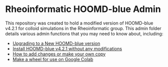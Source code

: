 # Rheoinformatic HOOMD-blue Admin

This repository was created to hold a modified version of HOOMD-blue v4.2.1 for colloid simulations in the Rheoinformatic group. This admin folder details various admin functions that you may need to know about, including:

* [Upgrading to a New HOOMD-blue version](/admin/upgrading-to-new-hoomdblue.md)
* [Install HOOMD-blue v4.2.1 without any modifications](/admin/installing-base-hoomd4.2.1.md)
* [How to add changes or make your own copy](/admin/adding-changes.md)
* [Make a wheel for use on Google Colab](/admin/make-a-wheel.md)
